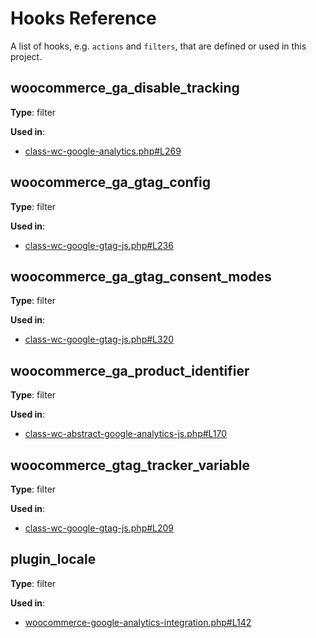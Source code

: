# Hooks Reference

A list of hooks, e.g. `actions` and `filters`, that are defined or used in this project.

## woocommerce_ga_disable_tracking

**Type**: filter

**Used in**:

- [class-wc-google-analytics.php#L269](https://github.com/woocommerce/woocommerce-google-analytics-integration/blob/1aac4d6fe981954c4ad52e5667dccd51b92809a7/includes/class-wc-google-analytics.php#L269)

## woocommerce_ga_gtag_config

**Type**: filter

**Used in**:

- [class-wc-google-gtag-js.php#L236](https://github.com/woocommerce/woocommerce-google-analytics-integration/blob/1aac4d6fe981954c4ad52e5667dccd51b92809a7/includes/class-wc-google-gtag-js.php#L236)

## woocommerce_ga_gtag_consent_modes

**Type**: filter

**Used in**:

- [class-wc-google-gtag-js.php#L320](https://github.com/woocommerce/woocommerce-google-analytics-integration/blob/1aac4d6fe981954c4ad52e5667dccd51b92809a7/includes/class-wc-google-gtag-js.php#L320)

## woocommerce_ga_product_identifier

**Type**: filter

**Used in**:

- [class-wc-abstract-google-analytics-js.php#L170](https://github.com/woocommerce/woocommerce-google-analytics-integration/blob/1aac4d6fe981954c4ad52e5667dccd51b92809a7/includes/class-wc-abstract-google-analytics-js.php#L170)

## woocommerce_gtag_tracker_variable

**Type**: filter

**Used in**:

- [class-wc-google-gtag-js.php#L209](https://github.com/woocommerce/woocommerce-google-analytics-integration/blob/1aac4d6fe981954c4ad52e5667dccd51b92809a7/includes/class-wc-google-gtag-js.php#L209)

## plugin_locale

**Type**: filter

**Used in**:

- [woocommerce-google-analytics-integration.php#L142](https://github.com/woocommerce/woocommerce-google-analytics-integration/blob/1aac4d6fe981954c4ad52e5667dccd51b92809a7/woocommerce-google-analytics-integration.php#L142)

